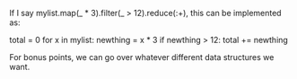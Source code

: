 If I say mylist.map(_ * 3).filter(_ > 12).reduce(:+), this can be implemented as:

total = 0
for x in mylist:
  newthing = x * 3
  if newthing > 12:
    total += newthing


For bonus points, we can go over whatever different data structures we want.